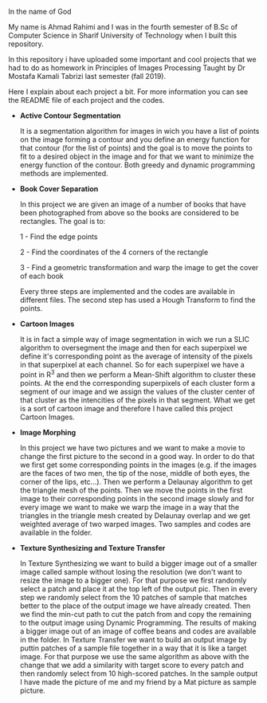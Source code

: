 In the name of God

My name is Ahmad Rahimi and I was in the fourth semester of B.Sc of Computer Science in Sharif University of Technology when I built this repository.

In this repository i have uploaded some important and cool projects that we had to do as homework in Principles of Images Processing Taught by Dr Mostafa Kamali Tabrizi last semester (fall 2019).

Here I explain about each project a bit. For more information you can see the README file of each project and the codes.

- <b>Active Contour Segmentation</b>

    It is a segmentation algorithm for images in wich you have a list of points on the image forming a contour and you define an energy function for that contour (for the list of points) and the goal is to move the points to fit to a desired object in the image and for that we want to minimize the energy function of the contour. Both greedy and dynamic programming methods are implemented.


- <b>Book Cover Separation</b>
    
    In this project we are given an image of a number of books that have been photographed from above so the books are considered to be rectangles. The goal is to: 
    
    1 - Find the edge points
    
    2 - Find the coordinates of the 4 corners of the rectangle
    
    3 - Find a geometric transformation and warp the image to get the cover of each book
    
    Every three steps are implemented and the codes are available in different files. The second step has used a Hough Transform to find the points.
    

- <b>Cartoon Images</b>
    
    It is in fact a simple way of image segmentation in wich we run a SLIC algorithm to oversegment the image and then for each superpixel we define it's corresponding point as the average of intensity of the pixels in that superpixel at each channel. So for each superpixel we have a point in R<sup>3</sup> and then we perform a Mean-Shift algorithm to cluster these points. At the end the corresponding superpixels of each cluster form a segment of our image and we assign the values of the cluster center of that cluster as the intencities of the pixels in that segment. What we get is a sort of cartoon image and therefore I have called this project Cartoon Images.
    
 
- <b>Image Morphing</b>

    In this project we have two pictures and we want to make a movie to change the first picture to the second in a good way. In order to do that we first get some corresponding points in the images (e.g. if the images are the faces of two men, the tip of the nose, middle of both eyes, the corner of the lips, etc...). Then we perform a Delaunay algorithm to get the triangle mesh of the points. Then we move the points in the first image to their corresponding points in the second image slowly and for every image we want to make we warp the image in a way that the triangles in the triangle mesh created by Delaunay overlap and we get weighted average of two warped images. Two samples and codes are available in the folder.  
    

- <b>Texture Synthesizing and Texture Transfer</b>

    In Texture Synthesizing we want to build a bigger image out of a smaller image called sample without losing the resolution (we don't want to resize the image to a bigger one). For that purpose we first randomly select a patch and place it at the top left of the output pic. Then in every step we randomly select from the 10 patches of sample that matches better to the place of the output image we have already created. Then we find the min-cut path to cut the patch from and copy the remaining to the output image using Dynamic Programming. The results of making a bigger image out of an image of coffee beans and codes are available in the folder.
    In Texture Transfer we want to build an output image by puttin patches of a sample file together in a way that it is like a target image. For that purpose we use the same algorithm as above with the change that we add a similarity with target score to every patch and then randomly select from 10 high-scored patches. In the sample output I have made the picture of me and my friend by a Mat picture as sample picture.
